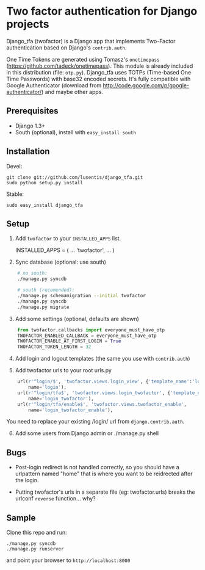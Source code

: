 # Two factor authentication for Django projects #

Django\_tfa (twofactor) is a Django app that implements Two-Factor authentication based on Django's `contrib.auth`.

One Time Tokens are generated using Tomasz's `onetimepass` (https://github.com/tadeck/onetimepass). This module is already included in this distribution (file: `otp.py`).
Django\_tfa uses TOTPs (Time-based One Time Passwords) with base32 encoded secrets. It's fully compatible with Google Authenticator (download from http://code.google.com/p/google-authenticator/) and maybe other apps.


## Prerequisites ##
- Django 1.3+
- South (optional), install with `easy_install south`

## Installation ##

Devel:

    git clone git://github.com/lusentis/django_tfa.git
    sudo python setup.py install

Stable:

    sudo easy_install django_tfa

## Setup ##

1. Add `twofactor` to your `INSTALLED_APPS` list.

    INSTALLED_APPS = (
        ...
        'twofactor',
        ...
    )

2. Sync database (optional: use south)

```bash
    # no south:
    ./manage.py syncdb

    # south (recomended):
    ./manage.py schemamigration --initial twofactor
    ./manage.py syncdb
    ./manage.py migrate
```

3. Add some settings (optional, defaults are shown)

```python
    from twofactor.callbacks import everyone_must_have_otp
    TWOFACTOR_ENABLED_CALLBACK = everyone_must_have_otp
    TWOFACTOR_ENABLE_AT_FIRST_LOGIN = True
    TWOFACTOR_TOKEN_LENGTH = 32
```

4. Add login and logout templates (the same you use with `contrib.auth`)

5. Add twofactor urls to your root urls.py

```python
    url(r'^login/$', 'twofactor.views.login_view', {'template_name':'login.html'}, 
        name='login'),
    url(r'^login/tfa$', 'twofactor.views.login_twofactor', {'template_name':'login_twofactor.html'}, 
        name='login_twofactor'),
    url(r'^login/tfa/enable$', 'twofactor.views.twofactor_enable', 
        name='login_twofactor_enable'),
```

You need to replace your existing /login/ url from `django.contrib.auth`.

6. Add some users from Django admin or ./manage.py shell


## Bugs #

- Post-login redirect is not handled correctly, so you should have a urlpattern named "home" that is where you want to be reidrected after the login.

- Putting twofactor's urls in a separate file (eg: twofactor.urls) breaks the urlconf `reverse` function... why?

## Sample ##
Clone this repo and run:

    ./manage.py syncdb
    ./manage.py runserver

and point your browser to `http://localhost:8000` 


